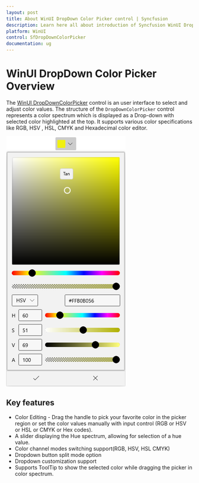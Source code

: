 ```yaml
---
layout: post
title: About WinUI DropDown Color Picker control | Syncfusion
description: Learn here all about introduction of Syncfusion WinUI DropDown Color Picker(sfDropDownColorPicker) control and more.
platform: WinUI
control: SfDropDownColorPicker
documentation: ug
---
```


# WinUI DropDown Color Picker Overview

The [WinUI DropDownColorPicker](https://www.syncfusion.com/winui-controls/dropdown-color-picker) control is an user interface to select and adjust color values. The structure of the `DropDownColorPicker` control represents a color spectrum which is displayed as a Drop-down with selected color highlighted at the top. It supports various color specifications like RGB, HSV , HSL, CMYK and Hexadecimal color editor.

![WinUI DropDownColorPicker](Getting-Started_images/winui-dropdowncolorpicker.png)

## Key features

* Color Editing - Drag the handle to pick your favorite color in the picker region or set the color values manually with input control (RGB or HSV or HSL or CMYK or Hex codes).
* A slider displaying the Hue spectrum, allowing for selection of a hue value.
* Color channel modes switching support(RGB, HSV, HSL CMYK)
* Dropdown button split mode option
* Dropdown customization support
* Supports ToolTip to show the selected color while dragging the picker in color spectrum.
